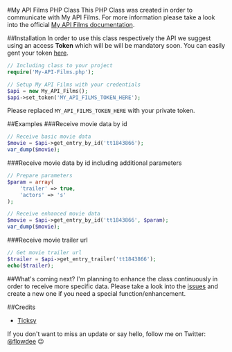 #My API Films PHP Class
This PHP Class was created in order to communicate with My API Films.
For more information please take a look into the official [My API Films documentation](http://www.myapifilms.com/ "My API Films documentation").

##Installation
In order to use this class respectively the API we suggest using an access **Token** which will be will be mandatory soon. You can easily gent your token [here](http://www.myapifilms.com/form.jsp "here").

``` php
// Including class to your project
require('My-API-Films.php');

// Setup My API Films with your credentials
$api = new My_API_Films();
$api->set_token('MY_API_FILMS_TOKEN_HERE');
```

Please replaced <code>MY_API_FILMS_TOKEN_HERE</code> with your private token.

##Examples
###Receive movie data by id
``` php
// Receive basic movie data
$movie = $api->get_entry_by_id('tt1843866');
var_dump($movie);
```

###Receive movie data by id including additional parameters
``` php
// Prepare parameters
$param = array(
	'trailer' => true, 
	'actors' => 's'
);		

// Receive enhanced movie data
$movie = $api->get_entry_by_id('tt1843866', $param);
var_dump($movie);
```

###Receive movie trailer url
``` php
// Get movie trailer url
$trailer = $api->get_entry_trailer('tt1843866');
echo($trailer);
```

##What's coming next?
I'm planning to enhance the class continuously in order to receive more specific data. Please take a look into the [issues](https://github.com/flowdee/my-api-films-php-class/issues "issues") and create a new one if you need a special function/enhancement.

##Credits
* [Ticksy](http://www.myapifilms.com/ "My API Films")

If you don't want to miss an update or say hello, follow me on Twitter: [@flowdee](https://twitter.com/flowdee "@flowdee") :wink:
